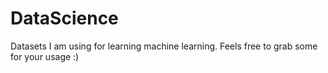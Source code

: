 # DataScience

Datasets I am using for learning machine learning.
Feels free to grab some for your usage :)
